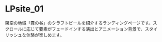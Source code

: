# LPsite_01

架空の地域「霧の谷」のクラフトビールを紹介するランディングページです。スクロールに応じて要素がフェードインする演出とアニメーション背景で、スタイリッシュな体験が楽しめます。
